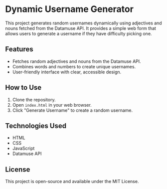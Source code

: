 # Dynamic Username Generator

This project generates random usernames dynamically using adjectives and nouns fetched from the Datamuse API. It provides a simple web form that allows users to generate a username if they have difficulty picking one.

## Features
- Fetches random adjectives and nouns from the Datamuse API.
- Combines words and numbers to create unique usernames.
- User-friendly interface with clear, accessible design.

## How to Use
1. Clone the repository.
2. Open `index.html` in your web browser.
3. Click "Generate Username" to create a random username.

## Technologies Used
- HTML
- CSS
- JavaScript
- Datamuse API

## License
This project is open-source and available under the MIT License.
